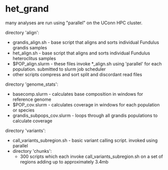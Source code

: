 # het_grand

many analyses are run using "parallel" on the UConn HPC cluster. 

directory 'align':
* grandis_align.sh - base script that aligns and sorts individual Fundulus grandis samples
* het_align.sh - base script that aligns and sorts individual Fundulus heteroclitus samples
* $POP_align.slurm - these files invoke *_align.sh using 'parallel' for each population. submitted to slurm job scheduler
* other scripts compress and sort split and discordant read files

directory 'genome_stats':
* basecomp.slurm - calculates base composition in windows for reference genome
* $POP_cov.slurm - calculates coverage in windows for each population or species
* grandis_subpops_cov.slurm - loops through all grandis populations to calculate coverage

directory 'variants':
* call_variants_subregion.sh - basic variant calling script. invoked using parallel
* directory 'chunks':
	- 300 scripts which each invoke call_variants_subregion.sh on a set of regions adding up to approximately 3.4mb